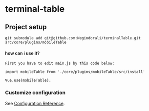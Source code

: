 # terminal-table

## Project setup
```
git submodule add git@github.com:Negindorali/terminalTable.git src/core/plugins/mobileTable
```

#### how can i use it?
```
First you have to edit main.js by this code below:

import mobileTable from './core/plugins/mobileTable/src/install'
 
Vue.use(mobileTable);

```

### Customize configuration
See [Configuration Reference](https://cli.vuejs.org/config/).
